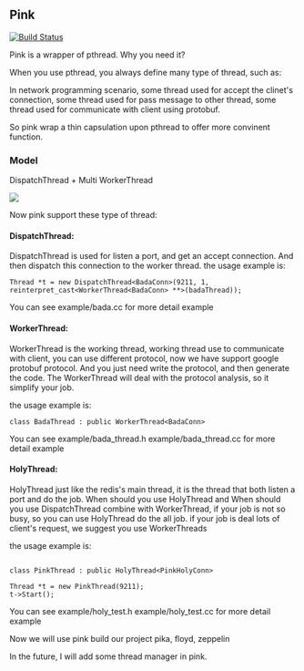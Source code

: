 ## Pink

[![Build Status](https://travis-ci.org/Qihoo360/pink.svg?branch=master)](https://travis-ci.org/Qihoo360/pink)

Pink is a wrapper of pthread. Why you need it?

When you use pthread, you always define many type of thread, such as:

In network programming scenario, some thread used for accept the clinet's connection, some thread used for pass
message to other thread, some thread used for communicate with client using protobuf.

So pink wrap a thin capsulation upon pthread to offer more convinent function.

### Model

DispatchThread + Multi WorkerThread

![](http://i.imgur.com/XXfibpV.png)

Now pink support these type of thread:
#### DispatchThread: 

DispatchThread is used for listen a port, and get an accept connection. And then dispatch this connection to the worker thread. the usage example is:

```
Thread *t = new DispatchThread<BadaConn>(9211, 1, reinterpret_cast<WorkerThread<BadaConn> **>(badaThread));

```

You can see example/bada.cc for more detail example

#### WorkerThread:

WorkerThread is the working thread, working thread use to communicate with
client, you can use different protocol, now we have support google protobuf
protocol. And you just need write the protocol, and then generate the code. The
WorkerThread will deal with the protocol analysis, so it simplify your job.

the usage example is:

```
class BadaThread : public WorkerThread<BadaConn>
```

You can see example/bada_thread.h example/bada_thread.cc for more detail example

#### HolyThread:

HolyThread just like the redis's main thread, it is the thread that both listen a port and do
the job. When should you use HolyThread and When should you use DispatchThread
combine with WorkerThread, if your job is not so busy, so you can use HolyThread
do the all job. if your job is deal lots of client's request, we suggest you use
WorkerThreads

the usage example is:

```

class PinkThread : public HolyThread<PinkHolyConn>

Thread *t = new PinkThread(9211);
t->Start();

```

You can see example/holy_test.h example/holy_test.cc for more detail example

Now we will use pink build our project pika, floyd, zeppelin

In the future, I will add some thread manager in pink.
